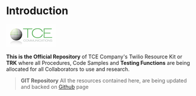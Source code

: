 <!-- TITLE: TCE Company TWIKI Home -->
<!-- SUBTITLE: A comprenhensive Knowledge Base for Twilio Functions -->

# Introduction
![White Background 300 X 139 1](/uploads/white-background-300-x-139-1.png "White Background 300 X 139 1")

**This is the Official Repository** of TCE Company's Twilio Resource Kit or **TRK** where all Procedures, Code Samples and **Testing Functions** are being allocated for all Collaborators to use and research.

> **GIT Repository**
> All the resources contained here, are being updated and backed on [Github](www.github.com) page